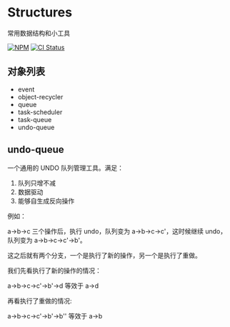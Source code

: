 # Structures

常用数据结构和小工具

[![NPM](https://img.shields.io/npm/v/@itharbors/structures)](https://www.npmjs.com/package/@itharbors/structures)
[![CI Status](https://github.com/itharbors/structures/actions/workflows/ci.yml/badge.svg)](https://github.com/itharbors/structures/actions/workflows/ci.yml)

## 对象列表

- event
- object-recycler
- queue
- task-scheduler
- task-queue
- undo-queue

## undo-queue

一个通用的 UNDO 队列管理工具。满足：

1. 队列只增不减
2. 数据驱动
3. 能够自生成反向操作

例如：

a->b->c 三个操作后，执行 undo，队列变为 a->b->c->c'，这时候继续 undo，队列变为 a->b->c->c'->b'。

这之后就有两个分支，一个是执行了新的操作，另一个是执行了重做。

我们先看执行了新的操作的情况：

a->b->c->c'->b'->d 等效于 a->d

再看执行了重做的情况:

a->b->c->c'->b'->b'' 等效于 a->b
